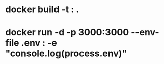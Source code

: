 # docker build -t <image>:<tag> .

# docker run -d -p 3000:3000 --env-file .env <image>:<tag> -e "console.log(process.env)"
